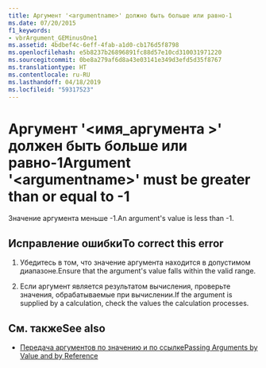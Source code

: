 ```yaml
---
title: Аргумент '<argumentname>' должно быть больше или равно-1
ms.date: 07/20/2015
f1_keywords:
- vbrArgument_GEMinusOne1
ms.assetid: 4bdbef4c-6eff-4fab-a1d0-cb176d5f8798
ms.openlocfilehash: e5b8237b26896891fc88d57e10cd310031971220
ms.sourcegitcommit: 0be8a279af6d8a43e03141e349d3efd5d35f8767
ms.translationtype: HT
ms.contentlocale: ru-RU
ms.lasthandoff: 04/18/2019
ms.locfileid: "59317523"
---
```

# <a name="argument-argumentname-must-be-greater-than-or-equal-to--1"></a><span data-ttu-id="e3c13-102">Аргумент '\<имя_аргумента >' должен быть больше или равно-1</span><span class="sxs-lookup"><span data-stu-id="e3c13-102">Argument '\<argumentname>' must be greater than or equal to -1</span></span>
<span data-ttu-id="e3c13-103">Значение аргумента меньше -1.</span><span class="sxs-lookup"><span data-stu-id="e3c13-103">An argument's value is less than -1.</span></span>  
  
## <a name="to-correct-this-error"></a><span data-ttu-id="e3c13-104">Исправление ошибки</span><span class="sxs-lookup"><span data-stu-id="e3c13-104">To correct this error</span></span>  
  
1. <span data-ttu-id="e3c13-105">Убедитесь в том, что значение аргумента находится в допустимом диапазоне.</span><span class="sxs-lookup"><span data-stu-id="e3c13-105">Ensure that the argument's value falls within the valid range.</span></span>  
  
2. <span data-ttu-id="e3c13-106">Если аргумент является результатом вычисления, проверьте значения, обрабатываемые при вычислении.</span><span class="sxs-lookup"><span data-stu-id="e3c13-106">If the argument is supplied by a calculation, check the values the calculation processes.</span></span>  
  
## <a name="see-also"></a><span data-ttu-id="e3c13-107">См. также</span><span class="sxs-lookup"><span data-stu-id="e3c13-107">See also</span></span>

- [<span data-ttu-id="e3c13-108">Передача аргументов по значению и по ссылке</span><span class="sxs-lookup"><span data-stu-id="e3c13-108">Passing Arguments by Value and by Reference</span></span>](../../visual-basic/programming-guide/language-features/procedures/passing-arguments-by-value-and-by-reference.md)
